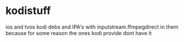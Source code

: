 # kodistuff
ios and tvos kodi debs and IPA's with inputstream.ffmpegdirect in them because for some reason the ones kodi provide dont have it
